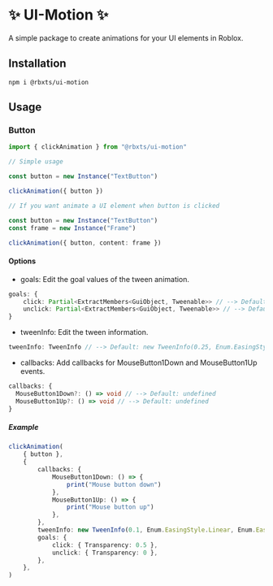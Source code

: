 # ✨ UI-Motion ✨

A simple package to create animations for your UI elements in Roblox.

## Installation

```
npm i @rbxts/ui-motion
```

## Usage

### Button

```ts
import { clickAnimation } from "@rbxts/ui-motion"

// Simple usage

const button = new Instance("TextButton")

clickAnimation({ button })

// If you want animate a UI element when button is clicked

const button = new Instance("TextButton")
const frame = new Instance("Frame")

clickAnimation({ button, content: frame })
```

#### Options

- goals: Edit the goal values of the tween animation.

```ts
goals: {
	click: Partial<ExtractMembers<GuiObject, Tweenable>> // --> Default: { Size: UDim2.fromScale(0.9, 0.9) }
	unclick: Partial<ExtractMembers<GuiObject, Tweenable>> // --> Default: { Size: UDim2.fromScale(1, 1) }
}
```

- tweenInfo: Edit the tween information.

```ts
tweenInfo: TweenInfo // --> Default: new TweenInfo(0.25, Enum.EasingStyle.Linear, Enum.EasingDirection.InOut)
```

- callbacks: Add callbacks for MouseButton1Down and MouseButton1Up events.

```ts
callbacks: {
  MouseButton1Down?: () => void // --> Default: undefined
  MouseButton1Up?: () => void // --> Default: undefined
}
```

##### Example

```ts
clickAnimation(
	{ button },
	{
		callbacks: {
			MouseButton1Down: () => {
				print("Mouse button down")
			},
			MouseButton1Up: () => {
				print("Mouse button up")
			},
		},
		tweenInfo: new TweenInfo(0.1, Enum.EasingStyle.Linear, Enum.EasingDirection.InOut, 0, false, 0.1),
		goals: {
			click: { Transparency: 0.5 },
			unclick: { Transparency: 0 },
		},
	},
)
```
